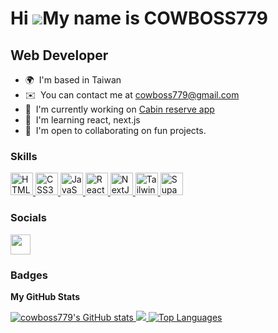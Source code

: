 Hi ![](https://user-images.githubusercontent.com/18350557/176309783-0785949b-9127-417c-8b55-ab5a4333674e.gif)My name is COWBOSS779
==================================================================================================================================

Web Developer
-------------

* 🌍  I'm based in Taiwan
* ✉️  You can contact me at [cowboss779@gmail.com](mailto:cowboss779@gmail.com)
* 🚀  I'm currently working on [Cabin reserve app](http://the-wild-oasis-website-cowboss.vercel.app/zh)
* 🧠  I'm learning react, next.js
* 🤝  I'm open to collaborating on fun projects.

### Skills

<p align="left">
    <a
        href="https://developer.mozilla.org/en-US/docs/Glossary/HTML5"
        target="_blank"
        rel="noreferrer"
    >
        <img
            src="https://raw.githubusercontent.com/danielcranney/readme-generator/main/public/icons/skills/html5-colored.svg"
            width="36"
            height="36"
            alt="HTML5"
        />
    </a>
    <a
        href="https://www.w3.org/TR/CSS/#css"
        target="_blank"
        rel="noreferrer"
    >
        <img
            src="https://raw.githubusercontent.com/danielcranney/readme-generator/main/public/icons/skills/css3-colored.svg"
            width="36"
            height="36"
            alt="CSS3"
        />
    </a>
    <a
        href="https://developer.mozilla.org/en-US/docs/Web/JavaScript"
        target="_blank"
        rel="noreferrer"
        ><img
            src="https://raw.githubusercontent.com/danielcranney/readme-generator/main/public/icons/skills/javascript-colored.svg"
            width="36"
            height="36"
            alt="JavaScript"
        />
    </a>
    <a href="https://reactjs.org/" target="_blank" rel="noreferrer">
        <img
            src="https://raw.githubusercontent.com/danielcranney/readme-generator/main/public/icons/skills/react-colored.svg"
            width="36"
            height="36"
            alt="React"
        />
    </a>
    <a href="https://nextjs.org/docs" target="_blank" rel="noreferrer">
        <img
            src="https://raw.githubusercontent.com/danielcranney/readme-generator/main/public/icons/skills/nextjs-colored.svg"
            width="36"
            height="36"
            alt="NextJs"
        />
    </a>
    <a href="https://tailwindcss.com/" target="_blank" rel="noreferrer">
        <img
            src="https://raw.githubusercontent.com/danielcranney/readme-generator/main/public/icons/skills/tailwindcss-colored.svg"
            width="36"
            height="36"
            alt="TailwindCSS"
        />
    </a>
    <a href="https://supabase.io/" target="_blank" rel="noreferrer">
        <img
            src="https://raw.githubusercontent.com/danielcranney/readme-generator/main/public/icons/skills/supabase-colored.svg"
            width="36"
            height="36"
            alt="Supabase"
        />
    </a>
</p>


### Socials

<p align="left">
    <a
        href="https://www.github.com/cowboss779"
        target="_blank"
        rel="noreferrer"
    >
        <picture>
            <source
                media="(prefers-color-scheme: dark)"
                srcset="
                    https://raw.githubusercontent.com/danielcranney/readme-generator/main/public/icons/socials/github-dark.svg
                "
            />
            <source
                media="(prefers-color-scheme: light)"
                srcset="
                    https://raw.githubusercontent.com/danielcranney/readme-generator/main/public/icons/socials/github.svg
                "
            />
            <img
                src="https://raw.githubusercontent.com/danielcranney/readme-generator/main/public/icons/socials/github.svg"
                width="32"
                height="32"
            />
        </picture>
    </a>
</p>

### Badges

<b>My GitHub Stats</b>

<a href="http://www.github.com/cowboss779">
    <img
        src="https://github-readme-stats.vercel.app/api?username=cowboss779&show_icons=true&hide=&count_private=true&title_color=0891b2&text_color=ffffff&icon_color=0891b2&bg_color=1c1917&hide_border=true&show_icons=true"
        alt="cowboss779's GitHub stats"
    />
</a>

<a href="http://www.github.com/cowboss779">
    <img
        src="https://github-readme-streak-stats.herokuapp.com/?user=cowboss779&stroke=ffffff&background=1c1917&ring=0891b2&fire=0891b2&currStreakNum=ffffff&currStreakLabel=0891b2&sideNums=ffffff&sideLabels=ffffff&dates=ffffff&hide_border=true"
    />
</a>

<a href="https://github.com/cowboss779" align="left">
    <img
        src="https://github-readme-stats.vercel.app/api/top-langs/?username=cowboss779&langs_count=10&title_color=0891b2&text_color=ffffff&icon_color=0891b2&bg_color=1c1917&hide_border=true&locale=en&custom_title=Top%20%Languages"
        alt="Top Languages"
    />
</a>
